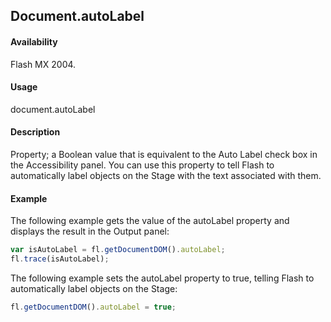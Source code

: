 ## Document.autoLabel

#### Availability

Flash MX 2004.

#### Usage

document.autoLabel

#### Description

Property; a Boolean value that is equivalent to the Auto Label check box in the Accessibility panel. You can use this property to tell Flash to automatically label objects on the Stage with the text associated with them.

#### Example

The following example gets the value of the autoLabel property and displays the result in the Output panel:

```javascript
var isAutoLabel = fl.getDocumentDOM().autoLabel; 
fl.trace(isAutoLabel);
```

The following example sets the autoLabel property to true, telling Flash to automatically label objects on the Stage:

```javascript
fl.getDocumentDOM().autoLabel = true;
```
